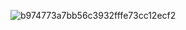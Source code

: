 ![b974773a7bb56c3932fffe73cc12ecf2](https://user-images.githubusercontent.com/49157786/98127198-b6854300-1eb6-11eb-92b8-2e0ef3cdbbe9.png)
